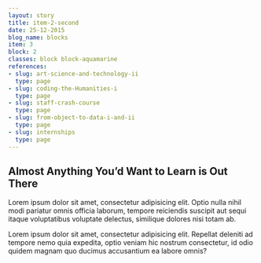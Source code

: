 ```yaml
---
layout: story
title: item-2-second
date: 25-12-2015
blog_name: blocks
item: 3
block: 2
classes: block block-aquamarine
references:
- slug: art-science-and-technology-ii
  type: page
- slug: coding-the-Humanities-i
  type: page
- slug: staff-crash-course
  type: page
- slug: from-object-to-data-i-and-ii
  type: page
- slug: internships
  type: page
---
```

## Almost Anything You’d Want to Learn is Out There

Lorem ipsum dolor sit amet, consectetur adipisicing elit. Optio nulla nihil modi pariatur omnis officia laborum, tempore reiciendis suscipit aut sequi itaque voluptatibus voluptate delectus, similique dolores nisi totam ab.

Lorem ipsum dolor sit amet, consectetur adipisicing elit. Repellat deleniti ad tempore nemo quia expedita, optio veniam hic nostrum consectetur, id odio quidem magnam quo ducimus accusantium ea labore omnis?